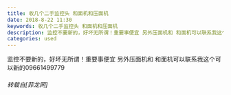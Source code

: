 ```yaml
---
title: 收几个二手监控头 和面机和压面机
date: 2018-8-22 11:30
keywords: 收几个二手监控头 和面机和压面机
description: 监控不要新的，好坏无所谓！重要事便宜 另外压面机和 和面机可以联系我这个可以新的09661499779
categories: used
---
```

<td class="t_f" id="postmessage_1674466">

监控不要新的，好坏无所谓！重要事便宜 另外压面机和 和面机可以联系我这个可以新的09661499779</td>
###### 转载自[菲龙网]